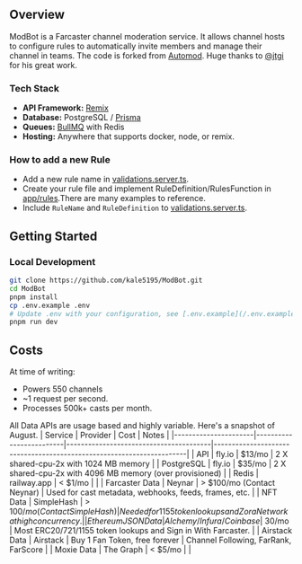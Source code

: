 ## Overview

ModBot is a Farcaster channel moderation service. It allows channel hosts to configure rules to automatically invite members and manage their channel in teams. The code is forked from [Automod](https://github.com/jtgi/automod). Huge thanks to [@jtgi](https://warpcast.com/jtgi/) for his great work.

### Tech Stack

- **API Framework:** [Remix](https://remix.run)
- **Database:** PostgreSQL / [Prisma](https://www.prisma.io)
- **Queues:** [BullMQ](https://docs.bullmq.io/) with Redis
- **Hosting:** Anywhere that supports docker, node, or remix.

### How to add a new Rule

- Add a new rule name in [validations.server.ts](/app/rules/rules.type.ts).
- Create your rule file and implement RuleDefinition/RulesFunction in [app/rules](/app/rules).There are many examples to reference.
- Include `RuleName` and `RuleDefinition` to [validations.server.ts](/app/lib/validations.server.ts).

## Getting Started

### Local Development

```sh
git clone https://github.com/kale5195/ModBot.git
cd ModBot
pnpm install
cp .env.example .env
# Update .env with your configuration, see [.env.example](/.env.example) for instructions
pnpm run dev
```

## Costs

At time of writing:

- Powers 550 channels
- ~1 request per second.
- Processes 500k+ casts per month.

All Data APIs are usage based and highly variable. Here's a snapshot of August.
| Service | Provider | Cost | Notes |
|----------------------|-------------------------|----------------------------------------|----------------------------------------------------------------------|
| API | fly.io | $13/mo | 2 X shared-cpu-2x with 1024 MB memory |
| PostgreSQL | fly.io | $35/mo | 2 X shared-cpu-2x with 4096 MB memory (over provisioned) |
| Redis | railway.app | < $1/mo | |
| Farcaster Data | Neynar | > $100/mo (Contact Neynar) | Used for cast metadata, webhooks, feeds, frames, etc. |
| NFT Data | SimpleHash | > $100/mo (Contact SimpleHash) | Needed for 1155 token lookups and Zora Network at high concurrency. |
| Ethereum JSON Data | Alchemy/Infura/Coinbase | ~$30/mo | Most ERC20/721/1155 token lookups and Sign in With Farcaster. |
| Airstack Data | Airstack | Buy 1 Fan Token, free forever | Channel Following, FarRank, FarScore |
| Moxie Data | The Graph | < $5/mo | |
